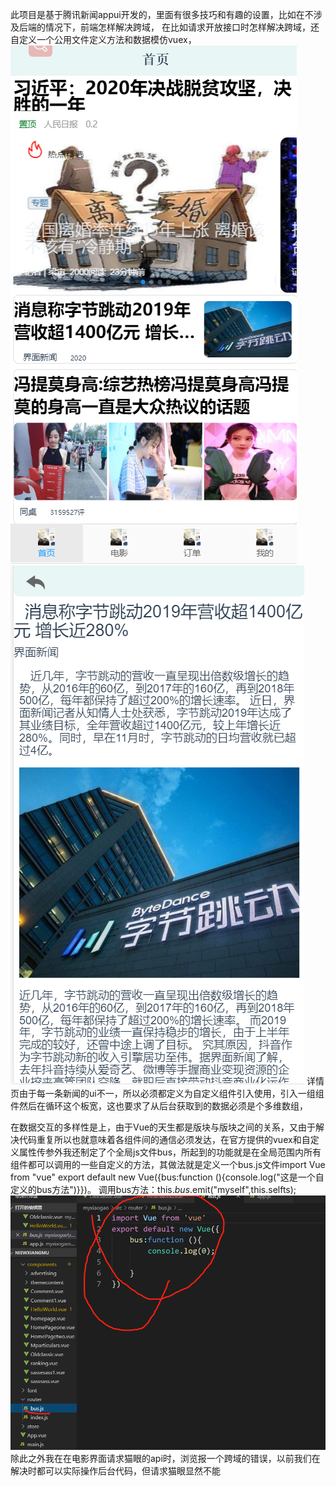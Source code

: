 此项目是基于腾讯新闻appui开发的，里面有很多技巧和有趣的设置，比如在不涉及后端的情况下，前端怎样解决跨域，
在比如请求开放接口时怎样解决跨域，还自定义一个公用文件定义方法和数据模仿vuex，
![image](https://github.com/wangxinghao-v/warehousename/blob/master/myxiaogaoserve/public/index.png)
![image](https://github.com/wangxinghao-v/warehousename/blob/master/myxiaogaoserve/public/index2.png)
详情页由于每一条新闻的ui不一，所以必须都定义为自定义组件引入使用，引入一组组件然后在循环这个板宽，这也要求了从后台获取到的数据必须是个多维数组，

在数据交互的多样性是上，由于Vue的天生都是版块与版块之间的关系，又由于解决代码重复所以也就意味着各组件间的通信必须发达，在官方提供的vuex和自定义属性传参外我还制定了个全局js文件bus，所起到的功能就是在全局范围内所有组件都可以调用的一些自定义的方法，其做法就是定义一个bus.js文件import Vue from "vue"   export default new Vue({bus:function (){console.log("这是一个自定义的bus方法")}})。 调用bus方法：this.$bus.$emit("myself",this.selfts);
![image](https://github.com/wangxinghao-v/warehousename/blob/master/myxiaogaoserve/public/bus.jpg)
除此之外我在在电影界面请求猫眼的api时，浏览报一个跨域的错误，以前我们在解决时都可以实际操作后台代码，但请求猫眼显然不能

